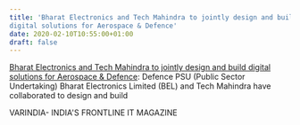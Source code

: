 ```yaml
---
title: 'Bharat Electronics and Tech Mahindra to jointly design and build
digital solutions for Aerospace & Defence'
date: 2020-02-10T10:55:00+01:00
draft: false
---
```


[Bharat Electronics and Tech Mahindra to jointly design and build digital solutions for Aerospace & Defence](https://varindia.com/news/bharat-electronics-and-tech-mahindra-to-jointly-design-and-build-digital-solutions-for-aerospace--defence#.XkEofScaZuY.blogger): Defence PSU (Public Sector Undertaking) Bharat Electronics Limited (BEL) and Tech Mahindra have collaborated to design and build  
  
VARINDIA- INDIA'S FRONTLINE IT MAGAZINE